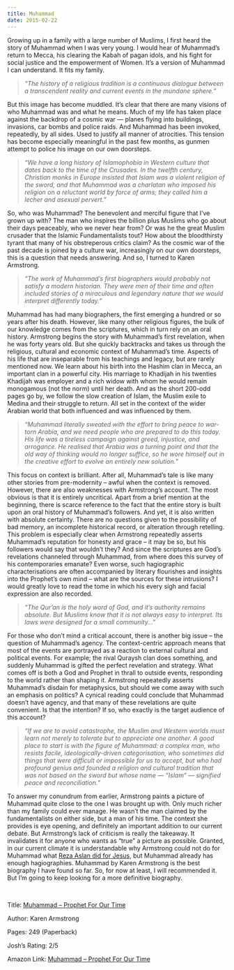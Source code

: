 ```yaml
---
title: Muhammad
date: 2015-02-22
---
```


<!--kg-card-begin: html--><p>Growing up in a family with a large number of Muslims, I first heard the story of Muhammad when I was very young. I would hear of Muhammad’s return to Mecca, his clearing the Kabah of pagan idols, and his fight for social justice and the empowerment of Women. It’s a version of Muhammad I can understand. It fits my family.</span></p>
</p>
<blockquote>
<p class="p1"><span class="s1"><i>“The history of a religious tradition is a continuous dialogue between a transcendent reality and current events in the mundane sphere.”</i></span></p>
</blockquote>
<p class="p1"><span class="s1">But this image has become muddled. It’s clear that there are many visions of who Muhammad was and what he means. Much of my life has taken place against the backdrop of a cosmic war — planes flying into buildings, invasions, car bombs and police raids. And Muhammad has been invoked, repeatedly, by all sides. Used to justify all manner of atrocities. This tension has become especially meaningful in the past few months, as gunmen attempt to police his image on our own doorsteps.</span></p>
<blockquote>
<p class="p1"><span class="s1"><i>“We have a long history of Islamophobia in Western culture that dates back to the time of the Crusades. In the twelfth century, Christian monks in Europe insisted that Islam was a violent religion of the sword, and that Muhammad was a charlatan who imposed his religion on a reluctant world by force of arms; they called him a lecher and asexual pervert.”</i></span></p>
</blockquote>
<p class="p1"><span class="s1">So, who was Muhammad? The benevolent and merciful figure that I’ve grown up with? The man who inspires the billion plus Muslims who go about their days peaceably, who we never hear from? Or was he the great Muslim crusader that the Islamic Fundamentalists tout? How about the bloodthirsty tyrant that many of his obstreperous critics claim? As the cosmic war of the past decade is joined by a culture war, increasingly on our own doorsteps, this is a question that needs answering. And so, I turned to Karen Armstrong.</span></p>
<blockquote>
<p class="p1"><span class="s1"><i>“The work of Muhammad’s first biographers would probably not satisfy a modern historian. They were men of their time and often included stories of a miraculous and legendary nature that we would interpret differently today.”</i></span></p>
</blockquote>
<p class="p1"><span class="s1">Muhammad has had many biographers, the first emerging a hundred or so years after his death. However, like many other religious figures, the bulk of our knowledge comes from the scriptures, which in turn rely on an oral history. Armstrong begins the story with Muhammad’s first revelation, when he was forty years old. But she quickly backtracks and takes us through the religious, cultural and economic context of Muhammad’s time. Aspects of his life that are inseparable from his teachings and legacy, but are rarely mentioned now. We learn about his birth into the Hashim clan in Mecca, an important clan in a powerful city. His marriage to Khadijah in his twenties Khadijah was employer and a rich widow with whom he would remain monogamous (not the norm) until her death. And as the short 200-odd pages go by, we follow the slow creation of Islam, the Muslim exile to Medina and their struggle to return. All set in the context of the wider Arabian world that both influenced and was influenced by them.</span></p>
<blockquote>
<p class="p1"><span class="s1"><i>“Muhammad literally sweated with the effort to bring peace to war-torn Arabia, and we need people who are prepared to do this today. His life was a tireless campaign against greed, injustice, and arrogance. He realised that Arabia was a turning point and that the old way of thinking would no longer suffice, so he wore himself out in the creative effort to evolve an entirely new solution.”</i></span></p>
</blockquote>
<p class="p1"><span class="s1">This focus on context is brilliant. After all, Muhammad’s tale is like many other stories from pre-modernity &#8211; awful when the context is removed. However, there are also weaknesses with Armstrong’s account. The most obvious is that it is entirely uncritical. Apart from a brief mention at the beginning, there is scarce reference to the fact that the entire story is built upon an oral history of Muhammad’s followers. And yet, it is also written with absolute certainty. There are no questions given to the possibility of bad memory, an incomplete historical record, or alteration through retelling. This problem is especially clear when Armstrong repeatedly asserts Muhammad’s reputation for honesty and grace &#8211; it may be so, but his followers would say that wouldn&#8217;t they? And since the scriptures are God’s revelations channeled through Muhammad, from where does this survey of his contemporaries emanate? Even worse, such hagiographic characterisations are often accompanied by literary flourishes and insights into the Prophet’s own mind &#8211; what are the sources for these intrusions? I would greatly love to read the tome in which his every sigh and facial expression are also recorded.</span></p>
<blockquote>
<p class="p1"><span class="s1"><i>“The Qur’an is the holy word of God, and it’s authority remains absolute. But Muslims know that it is not always easy to interpret. Its laws were designed for a small community…”</i></span></p>
</blockquote>
<p class="p1"><span class="s1">For those who don’t mind a critical account, there is another big issue &#8211; the question of Muhammad’s agency. The context-centric approach means that most of the events are portrayed as a reaction to external cultural and political events. For example; the rival Quraysh clan does something, and suddenly Muhammad is gifted the perfect revelation and strategy. What comes off is both a God and Prophet in thrall to outside events, responding to the world rather than shaping it. Armstrong repeatedly asserts Muhammad’s disdain for metaphysics, but should we come away with such an emphasis on politics? A cynical reading could conclude that Muhammad doesn’t have agency, and that many of these revelations are quite convenient. Is that the intention? If so, who exactly is the target audience of this account?</span></p>
<blockquote>
<p class="p1"><span class="s1"><i>“If we are to avoid catastrophe, the Muslim and Western worlds must learn not merely to tolerate but to appreciate one another. A good place to start is with the figure of Muhammad: a complex man, who resists facile, ideologically-driven categorisation, who sometimes did things that were difficult or impossible for us to accept, but who had profound genius and founded a religion and cultural tradition that was not based on the sword but whose name — “Islam” — signified peace and reconciliation.”</i></span></p>
</blockquote>
<p class="p1"><span class="s1">To answer my conundrum from earlier, Armstrong paints a picture of Muhammad quite close to the one I was brought up with. Only much richer than my family could ever manage. He wasn&#8217;t the man claimed by the fundamentalists on either side, but a man of his time. The context she provides is eye opening, and definitely an important addition to our current debate. But Armstrong&#8217;s lack of criticism is really the takeaway. It invalidates it for anyone who wants as “true” a picture as possible. Granted, in our current climate it is understandable why Armstrong could not do for Muhammad what <a href="http://www.joshnicholas.com/zealot-by-reza-aslan/" target="_blank" rel="noopener noreferrer">Reza Aslan did for Jesus</a>, but Muhammad already has enough hagiographies. Muhammad by Karen Armstrong is the best biography I have found so far. So, for now at least, I will recommended it. But I’m going to keep looking for a more definitive biography.</span></p>
<p>&nbsp;</p>
<p class="p1"><span class="s1">Title: <a href="http://www.amazon.com/gp/product/0061155772/ref=as_li_tl?ie=UTF8&amp;camp=1789&amp;creative=390957&amp;creativeASIN=0061155772&amp;linkCode=as2&amp;tag=joshnichocom-20&amp;linkId=MCNUYLU5KJFXULUK" target="_blank" rel="noopener noreferrer">Muhammad &#8211; Prophet For Our Time</a></span></p>
<p class="p1"><span class="s1">Author: Karen Armstrong</span></p>
<p class="p1"><span class="s1">Pages: 249 (Paperback)</span></p>
<p class="p1"><span class="s1">Josh’s Rating: 2/5</span></p>
<p class="p1"><span class="s1">Amazon Link: <a href="http://www.amazon.com/gp/product/0061155772/ref=as_li_tl?ie=UTF8&amp;camp=1789&amp;creative=390957&amp;creativeASIN=0061155772&amp;linkCode=as2&amp;tag=joshnichocom-20&amp;linkId=MCNUYLU5KJFXULUK" target="_blank" rel="noopener noreferrer">Muhammad &#8211; Prophet For Our Time</a></span></p>
<p class="p1">
<!--kg-card-end: html-->